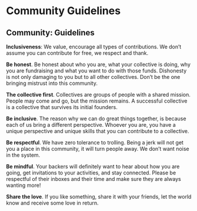 # Community Guidelines

## **Community: Guidelines**

**Inclusiveness**: We value, encourage all types of contributions. We don’t assume you can contribute for free, we respect and thank.  

**Be honest**. Be honest about who you are, what your collective is doing, why you are fundraising and what you want to do with those funds. Dishonesty is not only damaging to you but to all other collectives. Don’t be the one bringing mistrust into this community.

**The collective first**. Collectives are groups of people with a shared mission. People may come and go, but the mission remains. A successful collective is a collective that survives its initial founders.

**Be inclusive**. The reason why we can do great things together, is because each of us bring a different perspective. Whoever you are, you have a unique perspective and unique skills that you can contribute to a collective.

**Be respectful**. We have zero tolerance to trolling. Being a jerk will not get you a place in this community, it will turn people away. We don’t want noise in the system.

**Be mindful**. Your backers will definitely want to hear about how you are going, get invitations to your activities, and stay connected. Please be respectful of their inboxes and their time and make sure they are always wanting more!

**Share the love**. If you like something, share it with your friends, let the world know and receive some love in return.

